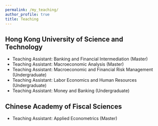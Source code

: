 ```yaml
---
permalink: /my_teaching/
author_profile: true
title: Teaching
---
```


## Hong Kong University of Science and Technology
+ Teaching Assistant: Banking and Financial Intermediation (Master)
+ Teaching Assistant: Macroeconomic Analysis (Master)
+ Teaching Assistant: Macroeconomic and Financial Risk Management (Undergraduate)
+ Teaching Assistant: Labor Economics and Human Resources (Undergraduate)
+ Teaching Assistant: Money and Banking (Undergraduate)

## Chinese Academy of Fiscal Sciences
+ Teaching Assistant: Applied Econometrics (Master)
